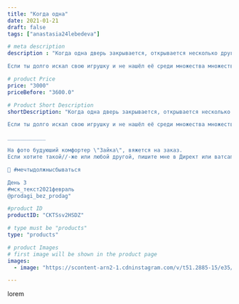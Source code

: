 ```yaml
---
title: "Когда одна"
date: 2021-01-21
draft: false
tags: ["anastasia24lebedeva"]

# meta description
description : "Когда одна дверь закрывается, открывается несколько других...

Если ты долго искал свою игрушку и не нашёл её среди множества множеств других игрушек, может свя"

# product Price
price: "3000"
priceBefore: "3600.0"

# Product Short Description
shortDescription: "Когда одна дверь закрывается, открывается несколько других...

Если ты долго искал свою игрушку и не нашёл её среди множества множеств других игрушек, может свяжем её по твоему рисунку? Ведь то, что очень хочется обязательно должно появиться.

____________

На фото будуюший комфортер \"Зайка\", вяжется на заказ. 
Если хотите такой//-же или любой другой, пишите мне в Директ или ватсап, ссылка в шапке профиля)

🌠 #мечтыдолжнысбываться

День 3
#мск_текст2021февраль
@prodagi_bez_prodag"

#product ID
productID: "CKTSsv2HSDZ"

# type must be "products"
type: "products"

# product Images
# first image will be shown in the product page
images:
  - image: "https://scontent-arn2-1.cdninstagram.com/v/t51.2885-15/e35/140055104_241724210693070_9197327700005689051_n.jpg?se=7&tp=1&_nc_ht=scontent-arn2-1.cdninstagram.com&_nc_cat=106&_nc_ohc=mjh1KP7zKdMAX_0HAb5&ccb=7-4&oh=4091d16bb650b1a2db9277690fdb9d70&oe=608405FB&ig_cache_key=MjQ5MTQxNzI1ODczMzkzNjg1Nw%3D%3D.2-ccb7-4"

---
```

lorem
